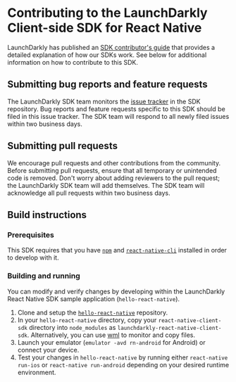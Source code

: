 Contributing to the LaunchDarkly Client-side SDK for React Native
================================================

LaunchDarkly has published an [SDK contributor's guide](https://docs.launchdarkly.com/docs/sdk-contributors-guide) that provides a detailed explanation of how our SDKs work. See below for additional information on how to contribute to this SDK.

Submitting bug reports and feature requests
------------------

The LaunchDarkly SDK team monitors the [issue tracker](https://github.com/launchdarkly/react-native-client-sdk/issues) in the SDK repository. Bug reports and feature requests specific to this SDK should be filed in this issue tracker. The SDK team will respond to all newly filed issues within two business days.

Submitting pull requests
------------------

We encourage pull requests and other contributions from the community. Before submitting pull requests, ensure that all temporary or unintended code is removed. Don't worry about adding reviewers to the pull request; the LaunchDarkly SDK team will add themselves. The SDK team will acknowledge all pull requests within two business days.

Build instructions
------------------

### Prerequisites

This SDK requires that you have [`npm`](https://www.npmjs.com/) and [`react-native-cli`](https://www.npmjs.com/package/react-native-cli) installed in order to develop with it.

### Building and running

You can modify and verify changes by developing within the LaunchDarkly React Native SDK sample application (`hello-react-native`).

1. Clone and setup the [`hello-react-native`](https://github.com/launchdarkly/hello-react-native) repository.
2. In your `hello-react-native` directory, copy your `react-native-client-sdk` directory into `node_modules` as `launchdarkly-react-native-client-sdk`. Alternatively, you can use [wml](https://github.com/wix/wml) to monitor and copy files.
3. Launch your emulator (`emulator -avd rn-android` for Android) or connect your device.
4. Test your changes in `hello-react-native` by running either `react-native run-ios` or `react-native run-android` depending on your desired runtime environment.
